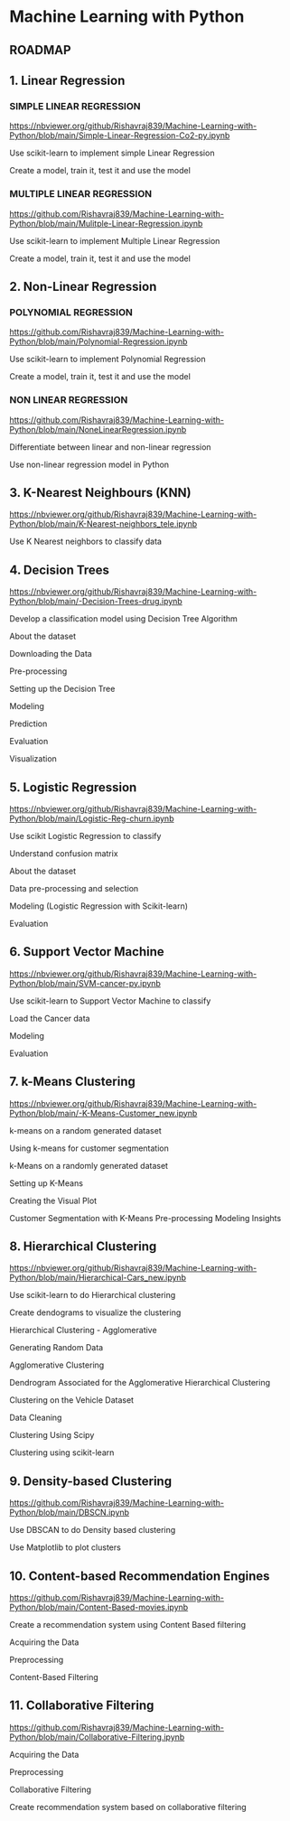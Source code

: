 # Machine Learning with Python

## ROADMAP

## 1. Linear Regression

  ### SIMPLE LINEAR REGRESSION
  
  https://nbviewer.org/github/Rishavraj839/Machine-Learning-with-Python/blob/main/Simple-Linear-Regression-Co2-py.ipynb


  Use scikit-learn to implement simple Linear Regression
  
  
Create a model, train it, test it and use the model
 
  ### MULTIPLE LINEAR REGRESSION

  https://github.com/Rishavraj839/Machine-Learning-with-Python/blob/main/Mulitple-Linear-Regression.ipynb

Use scikit-learn to implement Multiple Linear Regression


Create a model, train it, test it and use the model


## 2. Non-Linear Regression

  ### POLYNOMIAL REGRESSION
  
  https://github.com/Rishavraj839/Machine-Learning-with-Python/blob/main/Polynomial-Regression.ipynb
  
Use scikit-learn to implement Polynomial Regression


Create a model, train it, test it and use the model

 ### NON LINEAR REGRESSION
 
 https://github.com/Rishavraj839/Machine-Learning-with-Python/blob/main/NoneLinearRegression.ipynb

Differentiate between linear and non-linear regression
 
Use non-linear regression model in Python

## 3. K-Nearest Neighbours (KNN)

https://nbviewer.org/github/Rishavraj839/Machine-Learning-with-Python/blob/main/K-Nearest-neighbors_tele.ipynb

Use K Nearest neighbors to classify data


## 4.  Decision Trees 

https://nbviewer.org/github/Rishavraj839/Machine-Learning-with-Python/blob/main/-Decision-Trees-drug.ipynb

Develop a classification model using Decision Tree Algorithm

About the dataset


Downloading the Data


Pre-processing


Setting up the Decision Tree


Modeling

Prediction


Evaluation


Visualization


## 5. Logistic Regression

https://nbviewer.org/github/Rishavraj839/Machine-Learning-with-Python/blob/main/Logistic-Reg-churn.ipynb


Use scikit Logistic Regression to classify


Understand confusion matrix

About the dataset


Data pre-processing and selection


Modeling (Logistic Regression with Scikit-learn)


Evaluation



## 6.  Support Vector Machine

https://nbviewer.org/github/Rishavraj839/Machine-Learning-with-Python/blob/main/SVM-cancer-py.ipynb

Use scikit-learn to Support Vector Machine to classify


Load the Cancer data


Modeling


Evaluation



## 7. k-Means Clustering


https://nbviewer.org/github/Rishavraj839/Machine-Learning-with-Python/blob/main/-K-Means-Customer_new.ipynb

k-means on a random generated dataset


Using k-means for customer segmentation

k-Means on a randomly generated dataset


Setting up K-Means


Creating the Visual Plot


Customer Segmentation with K-Means
Pre-processing
Modeling
Insights

## 8. Hierarchical Clustering

https://nbviewer.org/github/Rishavraj839/Machine-Learning-with-Python/blob/main/Hierarchical-Cars_new.ipynb

Use scikit-learn to do Hierarchical clustering


Create dendograms to visualize the clustering



Hierarchical Clustering - Agglomerative


Generating Random Data


Agglomerative Clustering


Dendrogram Associated for the Agglomerative Hierarchical Clustering


Clustering on the Vehicle Dataset


Data Cleaning


Clustering Using Scipy


Clustering using scikit-learn


## 9. Density-based Clustering 

https://github.com/Rishavraj839/Machine-Learning-with-Python/blob/main/DBSCN.ipynb

Use DBSCAN to do Density based clustering


Use Matplotlib to plot clusters

## 10.  Content-based Recommendation Engines


https://github.com/Rishavraj839/Machine-Learning-with-Python/blob/main/Content-Based-movies.ipynb

Create a recommendation system using Content Based filtering


Acquiring the Data


Preprocessing


Content-Based Filtering



## 11.  Collaborative Filtering

https://github.com/Rishavraj839/Machine-Learning-with-Python/blob/main/Collaborative-Filtering.ipynb

Acquiring the Data


Preprocessing


Collaborative Filtering


Create recommendation system based on collaborative filtering




